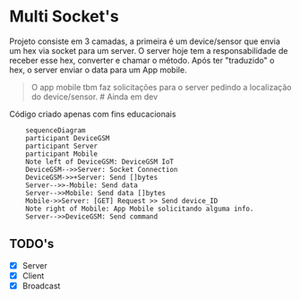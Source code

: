 # Multi Socket's

Projeto consiste em 3 camadas, a primeira é um device/sensor que envia um hex via socket para um server. O server hoje tem a
responsabilidade de receber esse hex, converter e chamar o método. Após ter "traduzido" o hex, o server enviar o data para um App mobile.

> O app mobile tbm faz solicitações para o server pedindo a localização do device/sensor. # Ainda em dev


Código criado apenas com fins educacionais

```mermaid
    sequenceDiagram
    participant DeviceGSM
    participant Server
    participant Mobile
    Note left of DeviceGSM: DeviceGSM IoT
    DeviceGSM-->>Server: Socket Connection
    DeviceGSM->>+Server: Send []bytes
    Server-->>-Mobile: Send data
    Server-->>Mobile: Send data []bytes 
    Mobile->>Server: [GET] Request >> Send device_ID 
    Note right of Mobile: App Mobile solicitando alguma info.
    Server-->>DeviceGSM: Send command
```


## TODO's

- [x] Server
- [x] Client
- [x] Broadcast
